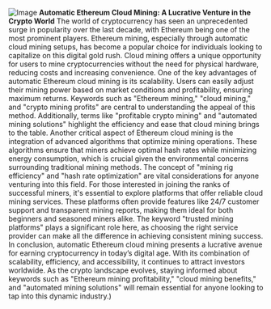 
![Image](https://github.com/user-attachments/assets/d7419ec9-dc67-403f-bf28-8faea5f1f74f)
**Automatic Ethereum Cloud Mining: A Lucrative Venture in the Crypto World**
The world of cryptocurrency has seen an unprecedented surge in popularity over the last decade, with Ethereum being one of the most prominent players. Ethereum mining, especially through automatic cloud mining setups, has become a popular choice for individuals looking to capitalize on this digital gold rush. Cloud mining offers a unique opportunity for users to mine cryptocurrencies without the need for physical hardware, reducing costs and increasing convenience.
One of the key advantages of automatic Ethereum cloud mining is its scalability. Users can easily adjust their mining power based on market conditions and profitability, ensuring maximum returns. Keywords such as "Ethereum mining," "cloud mining," and "crypto mining profits" are central to understanding the appeal of this method. Additionally, terms like "profitable crypto mining" and "automated mining solutions" highlight the efficiency and ease that cloud mining brings to the table.
Another critical aspect of Ethereum cloud mining is the integration of advanced algorithms that optimize mining operations. These algorithms ensure that miners achieve optimal hash rates while minimizing energy consumption, which is crucial given the environmental concerns surrounding traditional mining methods. The concept of "mining rig efficiency" and "hash rate optimization" are vital considerations for anyone venturing into this field.
For those interested in joining the ranks of successful miners, it's essential to explore platforms that offer reliable cloud mining services. These platforms often provide features like 24/7 customer support and transparent mining reports, making them ideal for both beginners and seasoned miners alike. The keyword "trusted mining platforms" plays a significant role here, as choosing the right service provider can make all the difference in achieving consistent mining success.
In conclusion, automatic Ethereum cloud mining presents a lucrative avenue for earning cryptocurrency in today’s digital age. With its combination of scalability, efficiency, and accessibility, it continues to attract investors worldwide. As the crypto landscape evolves, staying informed about keywords such as "Ethereum mining profitability," "cloud mining benefits," and "automated mining solutions" will remain essential for anyone looking to tap into this dynamic industry.)
